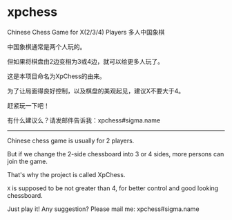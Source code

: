 # xpchess


Chinese Chess Game for X(2/3/4) Players 多人中国象棋

中国象棋通常是两个人玩的。

但如果将棋盘由2边变相为3或4边，就可以给更多人玩了。

这是本项目命名为XpChess的由来。

为了让局面得良好控制，以及棋盘的美观起见，建议X不要大于4。

赶紧玩一下吧！

有什么建议么？请发邮件告诉我：xpchess#sigma.name

---

Chinese chess game is usually for 2 players.

But if we change the 2-side chessboard into 3 or 4 sides, more persons can join the game.

That's why the project is called XpChess.

```X``` is supposed to be not greater than 4, for better control and good looking chessboard.

Just play it! Any suggestion? Please mail me: xpchess#sigma.name
